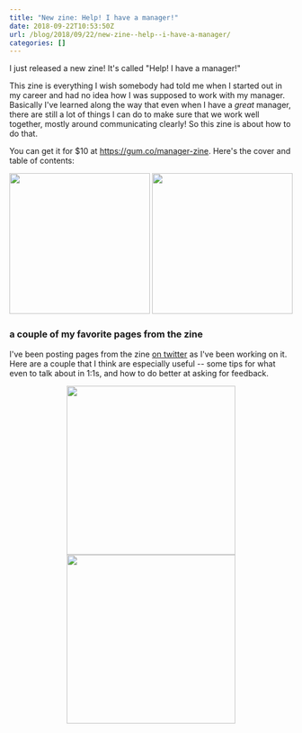 ```yaml
---
title: "New zine: Help! I have a manager!"
date: 2018-09-22T10:53:50Z
url: /blog/2018/09/22/new-zine--help--i-have-a-manager/
categories: []
---
```


I just released a new zine! It's called "Help! I have a manager!"

This zine is everything I wish somebody had told me when I started out in my career and had no idea
how I was supposed to work with my manager. Basically I've learned along the way that even when I
have a _great_ manager, there are still a lot of things I can do to make sure that we work well
together, mostly around communicating clearly! So this zine is about how to do that.

You can get it for $10 at https://gum.co/manager-zine. Here's the cover and table of contents:

<div align="center">
<a href="https://gum.co/manager-zine"><img width="250px" src="https://jvns.ca/images/manager-cover.png"></a>
<a href="https://jvns.ca/images/manager-toc.png"><img width="250px" src="https://jvns.ca/images/manager-toc.png"></a>
</div>

### a couple of my favorite pages from the zine

I've been posting pages from the zine <a href="https://twitter.com/b0rk">on twitter</a> as I've been
working on it. Here are a couple that I think are especially useful -- some tips for what even to
talk about in 1:1s, and how to do better at asking for feedback.

<div align="center">
<a href="https://jvns.ca/images/1:1s.jpeg"><img width="300px" src="https://jvns.ca/images/1:1s.jpeg"></a>
<a href="https://jvns.ca/images/specific-feedback.jpeg"><img width="300px" src="https://jvns.ca/images/specific-feedback.jpeg"></a>
</div>
